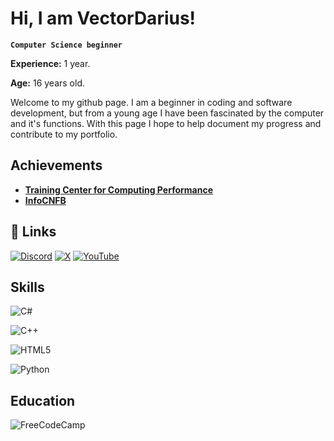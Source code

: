 
# Hi, I am VectorDarius!

**`Computer Science beginner`**

**Experience:** 1 year.

**Age:** 16 years old.

Welcome to my github page. I am a beginner in coding and software development, but from a young age I have been fascinated by the computer and it's functions. With this page I hope to help document my progress and contribute to my portfolio.
## Achievements

 - [**Training Center for Computing Performance**](cppi.sync.ro)
 - [**InfoCNFB**](https://www.cnfb.ro/examene/concursuri)


## 🔗 Links

[![Discord](https://img.shields.io/badge/Discord-%235865F2.svg?style=for-the-badge&logo=discord&logoColor=white)]()
[![X](https://img.shields.io/badge/X-%23000000.svg?style=for-the-badge&logo=X&logoColor=white)](https://twitter.com/GorunHector)
[![YouTube](https://img.shields.io/badge/YouTube-%23FF0000.svg?style=for-the-badge&logo=YouTube&logoColor=white)](https://www.youtube.com/@gorunvector)

## Skills

![C#](https://img.shields.io/badge/c%23-%23239120.svg?style=for-the-badge&logo=csharp&logoColor=white)

![C++](https://img.shields.io/badge/c++-%2300599C.svg?style=for-the-badge&logo=c%2B%2B&logoColor=white)

![HTML5](https://img.shields.io/badge/html5-%23E34F26.svg?style=for-the-badge&logo=html5&logoColor=white)

![Python](https://img.shields.io/badge/python-3670A0?style=for-the-badge&logo=python&logoColor=ffdd54)
## Education

![FreeCodeCamp](https://img.shields.io/badge/Freecodecamp-%23123.svg?&style=for-the-badge&logo=freecodecamp&logoColor=green)

